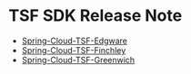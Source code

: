 # TSF SDK Release Note

- [Spring-Cloud-TSF-Edgware](./Edgware.md)
- [Spring-Cloud-TSF-Finchley](./Finchley.md)
- [Spring-Cloud-TSF-Greenwich](./Greenwich.md)

